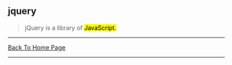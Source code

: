 ## jquery

> jQuery is a library of <mark>JavaScript<mark>. 



<hr>
<a href="https://punitkatiyar.github.io/">Back To Home Page</a>
<hr>
